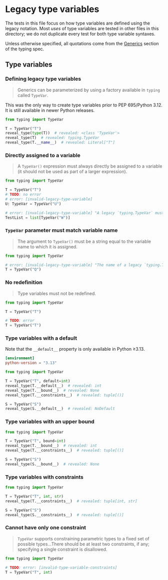 # Legacy type variables

The tests in this file focus on how type variables are defined using the legacy notation. Most
_uses_ of type variables are tested in other files in this directory; we do not duplicate every test
for both type variable syntaxes.

Unless otherwise specified, all quotations come from the [Generics] section of the typing spec.

## Type variables

### Defining legacy type variables

> Generics can be parameterized by using a factory available in `typing` called `TypeVar`.

This was the only way to create type variables prior to PEP 695/Python 3.12. It is still available
in newer Python releases.

```py
from typing import TypeVar

T = TypeVar("T")
reveal_type(type(T))  # revealed: <class 'TypeVar'>
reveal_type(T)  # revealed: typing.TypeVar
reveal_type(T.__name__)  # revealed: Literal["T"]
```

### Directly assigned to a variable

> A `TypeVar()` expression must always directly be assigned to a variable (it should not be used as
> part of a larger expression).

```py
from typing import TypeVar

T = TypeVar("T")
# TODO: no error
# error: [invalid-legacy-type-variable]
U: TypeVar = TypeVar("U")

# error: [invalid-legacy-type-variable] "A legacy `typing.TypeVar` must be immediately assigned to a variable"
TestList = list[TypeVar("W")]
```

### `TypeVar` parameter must match variable name

> The argument to `TypeVar()` must be a string equal to the variable name to which it is assigned.

```py
from typing import TypeVar

# error: [invalid-legacy-type-variable] "The name of a legacy `typing.TypeVar` (`Q`) must match the name of the variable it is assigned to (`T`)"
T = TypeVar("Q")
```

### No redefinition

> Type variables must not be redefined.

```py
from typing import TypeVar

T = TypeVar("T")

# TODO: error
T = TypeVar("T")
```

### Type variables with a default

Note that the `__default__` property is only available in Python ≥3.13.

```toml
[environment]
python-version = "3.13"
```

```py
from typing import TypeVar

T = TypeVar("T", default=int)
reveal_type(T.__default__)  # revealed: int
reveal_type(T.__bound__)  # revealed: None
reveal_type(T.__constraints__)  # revealed: tuple[()]

S = TypeVar("S")
reveal_type(S.__default__)  # revealed: NoDefault
```

### Type variables with an upper bound

```py
from typing import TypeVar

T = TypeVar("T", bound=int)
reveal_type(T.__bound__)  # revealed: int
reveal_type(T.__constraints__)  # revealed: tuple[()]

S = TypeVar("S")
reveal_type(S.__bound__)  # revealed: None
```

### Type variables with constraints

```py
from typing import TypeVar

T = TypeVar("T", int, str)
reveal_type(T.__constraints__)  # revealed: tuple[int, str]

S = TypeVar("S")
reveal_type(S.__constraints__)  # revealed: tuple[()]
```

### Cannot have only one constraint

> `TypeVar` supports constraining parametric types to a fixed set of possible types...There should
> be at least two constraints, if any; specifying a single constraint is disallowed.

```py
from typing import TypeVar

# TODO: error: [invalid-type-variable-constraints]
T = TypeVar("T", int)
```

[generics]: https://typing.python.org/en/latest/spec/generics.html
